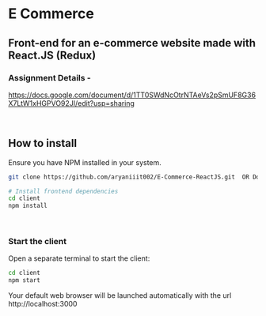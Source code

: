# E Commerce
## Front-end for an e-commerce website made with React.JS (Redux)

### Assignment Details - 
https://docs.google.com/document/d/1TT0SWdNcOtrNTAeVs2pSmUF8G36X7LtW1xHGPVO92JI/edit?usp=sharing

<Br />

##  How to install
Ensure you have NPM installed in your system.
```bash
git clone https://github.com/aryaniiit002/E-Commerce-ReactJS.git  OR Download ZIP

# Install frontend dependencies
cd client
npm install
```
<Br />

### Start the client
Open a separate terminal to start the client:

```bash
cd client
npm start
```

Your default web browser will be launched automatically with the url http://localhost:3000